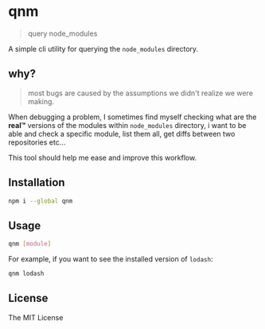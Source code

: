 # qnm
> query node_modules

A simple cli utility for querying the `node_modules` directory.

## why?
> most bugs are caused by the assumptions we didn't realize we were making.

When debugging a problem, I sometimes find myself checking what are the **real™** versions of the modules within `node_modules` directory, i want to be able and check a specific module, list them all, get diffs between two repositories etc...

This tool should help me ease and improve this workflow.

## Installation
```bash
npm i --global qnm
```

## Usage
```bash
qnm [module]
```

For example, if you want to see the installed version of `lodash`:

```bash
qnm lodash
```

## License
The MIT License